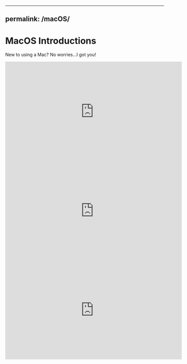 
---
permalink: /macOS/
---
# MacOS Introductions

New to using a Mac? No worries...I got you!

<iframe width="560" height="315" src="https://www.youtube.com/embed/RqTdHP6uoWc" frameborder="0" allow="accelerometer; autoplay; encrypted-media; gyroscope; picture-in-picture" allowfullscreen></iframe>

<iframe width="560" height="315" src="https://www.youtube.com/embed/9cnEflgbv34" frameborder="0" allow="accelerometer; autoplay; encrypted-media; gyroscope; picture-in-picture" allowfullscreen></iframe>

<iframe width="560" height="315" src="https://www.youtube.com/embed/i0towD3wnN8" frameborder="0" allow="accelerometer; autoplay; encrypted-media; gyroscope; picture-in-picture" allowfullscreen></iframe>



